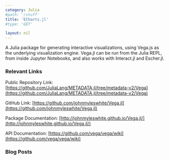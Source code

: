 ```yaml
---
category: Julia
#path: '/stuff'
title: 'ECharts.jl'
#type: 'GET'

layout: nil
---
```

A Julia package for generating interactive visualizations, using Vega.js as the underlying visualization engine. Vega.jl can be run from the Julia REPL, from inside Jupyter Notebooks, and also works with Interact.jl and Escher.jl.

### Relevant Links

Public Repository Link: [https://github.com/JuliaLang/METADATA.jl/tree/metadata-v2/Vega](https://github.com/JuliaLang/METADATA.jl/tree/metadata-v2/Vega)

GitHub Link: [https://github.com/johnmyleswhite/Vega.jl](https://github.com/johnmyleswhite/Vega.jl)

Package Documentation: [http://johnmyleswhite.github.io/Vega.jl/](http://johnmyleswhite.github.io/Vega.jl/)

API Documentation: [https://github.com/vega/vega/wiki](https://github.com/vega/vega/wiki)

### Blog Posts
